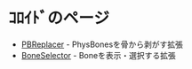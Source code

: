 # ｺﾛｲﾄﾞのページ
- [PBReplacer](PBReplacer/index.md) - PhysBonesを骨から剥がす拡張
- [BoneSelector](BoneSelecor/index.md) - Boneを表示・選択する拡張
